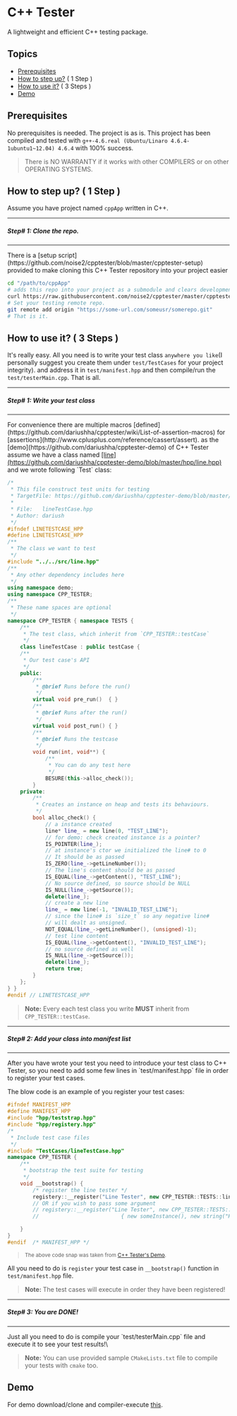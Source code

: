C++ Tester
===

A lightweight and efficient C++ testing package.

Topics
---
* [Prerequisites](#prerequisites)
* [How to step up?](#how-to-use-it--3-steps-) ( 1 Step )
* [How to use it?](#how-to-use-it--3-steps-) ( 3 Steps )
* [Demo](#demo)

Prerequisites
---
No prerequisites is needed. The project is as is.
This project has been compiled and tested with `g++-4.6.real (Ubuntu/Linaro 4.6.4-1ubuntu1~12.04) 4.6.4` with 100% success.

> There is NO WARRANTY if it works with other COMPILERS or on other OPERATING SYSTEMS. 

How to step up? ( 1 Step )
-----
Assume you have project named `cppApp` written in C++.

<hr />
<h5>Step# 1: Clone the repo.</h5>
<hr />
There is a [setup script](https://github.com/noise2/cpptester/blob/master/cpptester-setup) provided to make cloning this C++ Tester repository into your project easier

```BASH
cd "/path/to/cppApp"
# adds this repo into your project as a submodule and clears development history of this repo. too 
curl https://raw.githubusercontent.com/noise2/cpptester/master/cpptester-setup | bash
# Set your testing remote repo.
git remote add origin "https://some-url.com/someusr/somerepo.git"
# That is it.
```

How to use it? ( 3 Steps )
---
It's really easy. All you need is to write your test class `anywhere you like`(I personally suggest you create them under `test/TestCases` for your project integrity). and address it in `test/manifest.hpp` and then compile/run the `test/testerMain.cpp`. That is all.

<hr />
<h5>Step# 1: Write your test class</h5>
<hr />
For convenience there are multiple macros [defined](https://github.com/dariushha/cpptester/wiki/List-of-assertion-macros) for [assertions](http://www.cplusplus.com/reference/cassert/assert). as the [demo](https://github.com/dariushha/cpptester-demo) of C++ Tester assume we have a class named <u>[line](https://github.com/dariushha/cpptester-demo/blob/master/hpp/line.hpp)</u> and we wrote following `Test` class:


```CPP
/*
 * This file construct test units for testing
 * TargetFile: https://github.com/dariushha/cpptester-demo/blob/master/src/line.hpp
 *
 * File:   lineTestCase.hpp
 * Author: dariush
 */
#ifndef LINETESTCASE_HPP
#define LINETESTCASE_HPP
/**
 * The class we want to test
 */
#include "../../src/line.hpp"
/**
 * Any other dependency includes here
 */
using namespace demo;
using namespace CPP_TESTER;
/**
 * These name spaces are optional
 */
namespace CPP_TESTER { namespace TESTS {
    /**
     * The test class, which inherit from `CPP_TESTER::testCase`
     */
    class lineTestCase : public testCase {
    /**
     * Our test case's API
     */
    public:
        /**
         * @brief Runs before the run()
         */
        virtual void pre_run()  { }
        /**
         * @brief Runs after the run()
         */
        virtual void post_run() { }
        /**
         * @brief Runs the testcase
         */
        void run(int, void**) {
            /**
             * You can do any test here
             */
            BESURE(this->alloc_check());
        }
    private:
        /**
         * Creates an instance on heap and tests its behaviours.
         */
        bool alloc_check() {
            // a instance created
            line* line_ = new line(0, "TEST_LINE");
            // for demo: check created instance is a pointer?
            IS_POINTER(line_);
            // at instance's ctor we initialized the line# to 0
            // It should be as passed
            IS_ZERO(line_->getLineNumber());
            // The line's content should be as passed
            IS_EQUAL(line_->getContent(), "TEST_LINE");
            // No source defined, so source should be NULL
            IS_NULL(line_->getSource());
            delete(line_);
            // create a new line
            line_ = new line(-1, "INVALID_TEST_LINE");
            // since the line# is `size_t` so any negative line#
            // will dealt as unsigned.
            NOT_EQUAL(line_->getLineNumber(), (unsigned)-1);
            // test line content
            IS_EQUAL(line_->getContent(), "INVALID_TEST_LINE");
            // no source defined as well
            IS_NULL(line_->getSource());
            delete(line_);
            return true;
        }
    };
} }
#endif // LINETESTCASE_HPP
```
> <b>Note:</b> Every each test class you write <b>MUST</b> inherit from  `CPP_TESTER::testCase`. 

<hr />
<h5>Step# 2: Add your class into manifest list</h5>
<hr />
After you have wrote your test you need to introduce your test class to C++ Tester, so you need to add some few lines in `test/manifest.hpp` file in order to register your test cases.

The blow code is an example of you register your test cases:

```CPP
#ifndef MANIFEST_HPP
#define	MANIFEST_HPP
#include "hpp/teststrap.hpp"
#include "hpp/registery.hpp"
/*
 * Include test case files
 */
#include "TestCases/lineTestCase.hpp"
namespace CPP_TESTER {
    /**
     * bootstrap the test suite for testing
     */
    void __bootstrap() {
        /* register the line tester */
        registery::__register("Line Tester", new CPP_TESTER::TESTS::lineTestCase);
        // OR if you wish to pass some argument
        // registery::__register("Line Tester", new CPP_TESTER::TESTS::lineTestCase, 
        //                          { new someInstance(), new string("Hello World!") });

    }
}
#endif	/* MANIFEST_HPP */
```
> <small>The above code snap was taken from [C++ Tester's Demo](https://github.com/dariushha/cpptester-demo).</small>

All you need to do is `register` your test case in `__bootstrap()` function in `test/manifest.hpp` file.

> <b>Note: </b>The test cases will execute in order they have been registered!

<hr />
<h5>Step# 3: You are DONE!</h5>
<hr />
Just all you need to do is compile your `test/testerMain.cpp` file and execute it to see your test results!\

> **Note:** You can use provided sample `CMakeLists.txt` file to compile your tests with `cmake` too.

Demo
---
For demo download/clone and compiler-execute [this](https://github.com/dariushha/cpptester-demo).
